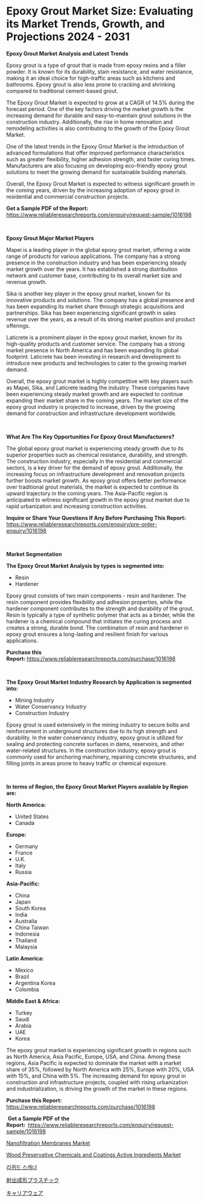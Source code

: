 <p><h1>Epoxy Grout Market Size: Evaluating its Market Trends, Growth, and Projections 2024 - 2031</h1></p><p><strong>Epoxy Grout Market Analysis and Latest Trends</strong></p>
<p><p>Epoxy grout is a type of grout that is made from epoxy resins and a filler powder. It is known for its durability, stain resistance, and water resistance, making it an ideal choice for high-traffic areas such as kitchens and bathrooms. Epoxy grout is also less prone to cracking and shrinking compared to traditional cement-based grout.</p><p>The Epoxy Grout Market is expected to grow at a CAGR of 14.5% during the forecast period. One of the key factors driving the market growth is the increasing demand for durable and easy-to-maintain grout solutions in the construction industry. Additionally, the rise in home renovation and remodeling activities is also contributing to the growth of the Epoxy Grout Market.</p><p>One of the latest trends in the Epoxy Grout Market is the introduction of advanced formulations that offer improved performance characteristics such as greater flexibility, higher adhesion strength, and faster curing times. Manufacturers are also focusing on developing eco-friendly epoxy grout solutions to meet the growing demand for sustainable building materials.</p><p>Overall, the Epoxy Grout Market is expected to witness significant growth in the coming years, driven by the increasing adoption of epoxy grout in residential and commercial construction projects.</p></p>
<p><strong>Get a Sample PDF of the Report:&nbsp;</strong> <a href="https://www.reliableresearchreports.com/enquiry/request-sample/1016198">https://www.reliableresearchreports.com/enquiry/request-sample/1016198</a></p>
<p>&nbsp;</p>
<p><strong>Epoxy Grout Major Market Players</strong></p>
<p><p>Mapei is a leading player in the global epoxy grout market, offering a wide range of products for various applications. The company has a strong presence in the construction industry and has been experiencing steady market growth over the years. It has established a strong distribution network and customer base, contributing to its overall market size and revenue growth.</p><p>Sika is another key player in the epoxy grout market, known for its innovative products and solutions. The company has a global presence and has been expanding its market share through strategic acquisitions and partnerships. Sika has been experiencing significant growth in sales revenue over the years, as a result of its strong market position and product offerings.</p><p>Laticrete is a prominent player in the epoxy grout market, known for its high-quality products and customer service. The company has a strong market presence in North America and has been expanding its global footprint. Laticrete has been investing in research and development to introduce new products and technologies to cater to the growing market demand.</p><p>Overall, the epoxy grout market is highly competitive with key players such as Mapei, Sika, and Laticrete leading the industry. These companies have been experiencing steady market growth and are expected to continue expanding their market share in the coming years. The market size of the epoxy grout industry is projected to increase, driven by the growing demand for construction and infrastructure development worldwide.</p></p>
<p>&nbsp;</p>
<p><strong>What Are The Key Opportunities For Epoxy Grout Manufacturers?</strong></p>
<p><p>The global epoxy grout market is experiencing steady growth due to its superior properties such as chemical resistance, durability, and strength. The construction industry, especially in the residential and commercial sectors, is a key driver for the demand of epoxy grout. Additionally, the increasing focus on infrastructure development and renovation projects further boosts market growth. As epoxy grout offers better performance over traditional grout materials, the market is expected to continue its upward trajectory in the coming years. The Asia-Pacific region is anticipated to witness significant growth in the epoxy grout market due to rapid urbanization and increasing construction activities.</p></p>
<p><strong>Inquire or Share Your Questions If Any Before Purchasing This Report:</strong> <a href="https://www.reliableresearchreports.com/enquiry/pre-order-enquiry/1016198">https://www.reliableresearchreports.com/enquiry/pre-order-enquiry/1016198</a></p>
<p>&nbsp;</p>
<p><strong>Market Segmentation</strong></p>
<p><strong>The Epoxy Grout Market Analysis by types is segmented into:</strong></p>
<p><ul><li>Resin</li><li>Hardener</li></ul></p>
<p><p>Epoxy grout consists of two main components - resin and hardener. The resin component provides flexibility and adhesion properties, while the hardener component contributes to the strength and durability of the grout. Resin is typically a type of synthetic polymer that acts as a binder, while the hardener is a chemical compound that initiates the curing process and creates a strong, durable bond. The combination of resin and hardener in epoxy grout ensures a long-lasting and resilient finish for various applications.</p></p>
<p><strong>Purchase this Report:&nbsp;</strong><a href="https://www.reliableresearchreports.com/purchase/1016198">https://www.reliableresearchreports.com/purchase/1016198</a></p>
<p>&nbsp;</p>
<p><strong>The Epoxy Grout Market Industry Research by Application is segmented into:</strong></p>
<p><ul><li>Mining Industry</li><li>Water Conservancy Industry</li><li>Construction Industry</li></ul></p>
<p><p>Epoxy grout is used extensively in the mining industry to secure bolts and reinforcement in underground structures due to its high strength and durability. In the water conservancy industry, epoxy grout is utilized for sealing and protecting concrete surfaces in dams, reservoirs, and other water-related structures. In the construction industry, epoxy grout is commonly used for anchoring machinery, repairing concrete structures, and filling joints in areas prone to heavy traffic or chemical exposure.</p></p>
<p>&nbsp;</p>
<p><strong>In terms of Region, the Epoxy Grout Market Players available by Region are:</strong></p>
<p>
    <p> <strong> North America: </strong>
        <ul>
            <li>United States</li>
            <li>Canada</li>
        </ul>
        </p> 
    <p> <strong> Europe: </strong>
        <ul>
            <li>Germany</li>
            <li>France</li>
            <li>U.K.</li>
            <li>Italy</li>
            <li>Russia</li>
        </ul>
        </p> 
    <p> <strong> Asia-Pacific: </strong>
        <ul>
            <li>China</li>
            <li>Japan</li>
            <li>South Korea</li>
            <li>India</li>
            <li>Australia</li>
            <li>China Taiwan</li>
            <li>Indonesia</li>
            <li>Thailand</li>
            <li>Malaysia</li>
        </ul>
        </p> 
    <p> <strong> Latin America: </strong>
        <ul>
            <li>Mexico</li>
            <li>Brazil</li>
            <li>Argentina Korea</li>
            <li>Colombia</li>
        </ul>
        </p> 
    <p> <strong> Middle East & Africa: </strong>
        <ul>
            <li>Turkey</li>
            <li>Saudi</li>
            <li>Arabia</li>
            <li>UAE</li>
            <li>Korea</li>
        </ul>
    </p>
    </p>
<p><p>The epoxy grout market is experiencing significant growth in regions such as North America, Asia Pacific, Europe, USA, and China. Among these regions, Asia Pacific is expected to dominate the market with a market share of 35%, followed by North America with 25%, Europe with 20%, USA with 15%, and China with 5%. The increasing demand for epoxy grout in construction and infrastructure projects, coupled with rising urbanization and industrialization, is driving the growth of the market in these regions.</p></p>
<p><strong>Purchase this Report: </strong><a href="https://www.reliableresearchreports.com/purchase/1016198">https://www.reliableresearchreports.com/purchase/1016198</a></p>
<p>&nbsp;<strong>Get a Sample PDF of the Report:&nbsp;&nbsp;</strong><a href="https://www.reliableresearchreports.com/enquiry/request-sample/1016198">https://www.reliableresearchreports.com/enquiry/request-sample/1016198</a></p>
<p><strong></strong></p>
<p><p><a href="https://github.com/bobicer/Market-Research-Report-List-2/blob/main/nanofiltration-membranes-market.md">Nanofiltration Membranes Market</a></p><p><a href="https://github.com/globismark/Market-Research-Report-List-2/blob/main/wood-preservative-chemicals-and-coatings-active-ingredients-market.md">Wood Preservative Chemicals and Coatings Active Ingredients Market</a></p><p><a href="https://medium.com/@felipegrrady654556/%EC%95%A1%EC%B2%B4-%EC%8A%A4%EC%BA%90%EB%84%88-%EC%8B%9C%EC%9E%A5-%EC%A0%90%EC%9C%A0%EC%9C%A8-%EB%B3%80%ED%99%94-%EB%B0%8F-%EC%8B%9C%EC%9E%A5-%EC%84%B1%EC%9E%A5-%ED%8A%B8%EB%A0%8C%EB%93%9C-2024-2031-07b8abbc1ad9">리퀴드 스캐너</a></p><p><a href="https://medium.com/@alyle7648/%E5%B0%84%E5%87%BA%E6%88%90%E5%9E%8B%E3%83%97%E3%83%A9%E3%82%B9%E3%83%81%E3%83%83%E3%82%AF%E5%B8%82%E5%A0%B4%E8%A6%8F%E6%A8%A1%E3%81%A8%E5%B8%82%E5%A0%B4%E5%8B%95%E5%90%91-%E5%AE%8C%E5%85%A8%E3%81%AA%E7%94%A3%E6%A5%AD%E6%A6%82%E8%A6%81-2024%E5%B9%B4%E3%81%8B%E3%82%892031%E5%B9%B4%E3%81%BE%E3%81%A7-f1dc326677ab">射出成形プラスチック</a></p><p><a href="https://medium.com/@abdielkilback/%E3%82%AD%E3%83%A3%E3%83%AA%E3%82%A2%E3%82%A6%E3%82%A7%E3%82%A2%E5%B8%82%E5%A0%B4%E3%81%AE%E8%A6%8F%E6%A8%A1%E3%81%A8%E5%B8%82%E5%A0%B4%E5%8B%95%E5%90%91-%E5%AE%8C%E5%85%A8%E3%81%AA%E6%A5%AD%E7%95%8C%E6%A6%82%E8%A6%81-2024%E5%B9%B4%E3%81%8B%E3%82%892031%E5%B9%B4%E3%81%BE%E3%81%A7-c13df6233340">キャリアウェア</a></p></p>